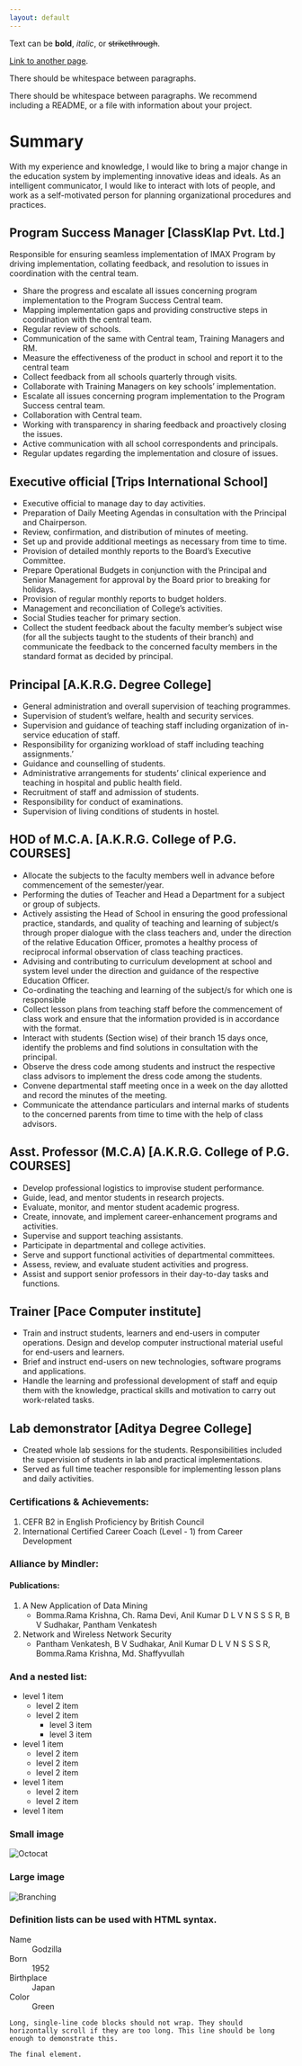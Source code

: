 ```yaml
---
layout: default
---
```


Text can be **bold**, _italic_, or ~~strikethrough~~.

[Link to another page](./another-page.html).

There should be whitespace between paragraphs.

There should be whitespace between paragraphs. We recommend including a README, or a file with information about your project.

# Summary

With my experience and knowledge, I would like to bring a major change in the education system by implementing innovative ideas and ideals. As an intelligent communicator, I would like to interact with lots of people, and work as a self-motivated person for planning organizational procedures and practices.

## Program Success Manager				[ClassKlap Pvt. Ltd.]

Responsible for ensuring seamless implementation of IMAX Program by driving implementation, collating feedback, and resolution to issues in coordination with the central team.

* Share the progress and escalate all issues concerning program implementation to the Program Success Central team.
* Mapping implementation gaps and providing constructive steps in coordination with the central team.
* Regular review of schools.
* Communication of the same with Central team, Training Managers and RM.
* Measure the effectiveness of the product in school and report it to the central team
* Collect feedback from all schools quarterly through visits.
* Collaborate with Training Managers on key schools’ implementation.
* Escalate all issues concerning program implementation to the Program Success central team.
* Collaboration with Central team.
* Working with transparency in sharing feedback and proactively closing the issues.
* Active communication with all school correspondents and principals.
* Regular updates regarding the implementation and closure of issues.

## Executive official					[Trips International School]

* Executive official to manage day to day activities.
* Preparation of Daily Meeting Agendas in consultation with the Principal and Chairperson.
* Review, confirmation, and distribution of minutes of meeting.
* Set up and provide additional meetings as necessary from time to time.
* Provision of detailed monthly reports to the Board’s Executive Committee.
* Prepare Operational Budgets in conjunction with the Principal and Senior Management for approval by the Board prior to breaking for holidays.
* Provision of regular monthly reports to budget holders.
* Management and reconciliation of College’s activities.
* Social Studies teacher for primary section.
* Collect the student feedback about the faculty member’s subject wise (for all the subjects taught to the students of their branch) and communicate the feedback to the concerned faculty members in the standard format as decided by principal.

## Principal							[A.K.R.G. Degree College]

* General administration and overall supervision of teaching programmes.
* Supervision of student’s welfare, health and security services.
* Supervision and guidance of teaching staff including organization of in-service education of staff.
* Responsibility for organizing workload of staff including teaching assignments.’
* Guidance and counselling of students.
* Administrative arrangements for students’ clinical experience and teaching in hospital and public health field.
* Recruitment of staff and admission of students.
* Responsibility for conduct of examinations.
* Supervision of living conditions of students in hostel.

## HOD of M.C.A.						[A.K.R.G. College of P.G. COURSES]

* Allocate the subjects to the faculty members well in advance before commencement of the semester/year.
* Performing the duties of Teacher and Head a Department for a subject or group of subjects.
* Actively assisting the Head of School in ensuring the good professional practice, standards, and quality of teaching and learning of subject/s through proper dialogue with the class teachers and, under the direction of the relative Education Officer, promotes a healthy process of reciprocal informal observation of class teaching practices.
* Advising and contributing to curriculum development at school and system level under the direction and guidance of the respective Education Officer.
* Co-ordinating the teaching and learning of the subject/s for which one is responsible
* Collect lesson plans from teaching staff before the commencement of class work and ensure that the information provided is in accordance with the format.
* Interact with students (Section wise) of their branch 15 days once, identify the problems and find solutions in consultation with the principal.
* Observe the dress code among students and instruct the respective class advisors to implement the dress code among the students.
* Convene departmental staff meeting once in a week on the day allotted and record the minutes of the meeting.
* Communicate the attendance particulars and internal marks of students to the concerned parents from time to time with the help of class advisors.

## Asst. Professor (M.C.A) 				[A.K.R.G. College of P.G. COURSES]	

* Develop professional logistics to improvise student performance.
* Guide, lead, and mentor students in research projects.
* Evaluate, monitor, and mentor student academic progress.
* Create, innovate, and implement career-enhancement programs and activities.
* Supervise and support teaching assistants.
* Participate in departmental and college activities.
* Serve and support functional activities of departmental committees.
* Assess, review, and evaluate student activities and progress.
* Assist and support senior professors in their day-to-day tasks and functions.

## Trainer								[Pace Computer institute]

* Train and instruct students, learners and end-users in computer operations. Design and develop computer instructional material useful for end-users and learners.
* Brief and instruct end-users on new technologies, software programs and applications.
* Handle the learning and professional development of staff and equip them with the knowledge, practical skills and motivation to carry out work-related tasks.

## Lab demonstrator						[Aditya Degree College]

* Created whole lab sessions for the students. Responsibilities included the supervision of students in lab and practical implementations.
* Served as full time teacher responsible for implementing lesson plans and daily activities.

### Certifications & Achievements:

1.  CEFR B2 in English Proficiency by British Council
1.  International Certified Career Coach (Level - 1) from Career Development

### Alliance by Mindler:
#### Publications:
1.  A New Application of Data Mining
	- Bomma.Rama Krishna, Ch. Rama Devi, Anil Kumar D L V N S S S R, B V Sudhakar, Pantham Venkatesh
1.  Network and Wireless Network Security
	- Pantham Venkatesh, B V Sudhakar, Anil Kumar D L V N S S S R, Bomma.Rama Krishna, Md. Shaffyvullah

### And a nested list:

- level 1 item
  - level 2 item
  - level 2 item
    - level 3 item
    - level 3 item
- level 1 item
  - level 2 item
  - level 2 item
  - level 2 item
- level 1 item
  - level 2 item
  - level 2 item
- level 1 item

### Small image

![Octocat](https://github.githubassets.com/images/icons/emoji/octocat.png)

### Large image

![Branching](https://guides.github.com/activities/hello-world/branching.png)


### Definition lists can be used with HTML syntax.

<dl>
<dt>Name</dt>
<dd>Godzilla</dd>
<dt>Born</dt>
<dd>1952</dd>
<dt>Birthplace</dt>
<dd>Japan</dd>
<dt>Color</dt>
<dd>Green</dd>
</dl>

```
Long, single-line code blocks should not wrap. They should horizontally scroll if they are too long. This line should be long enough to demonstrate this.
```

```
The final element.
```
